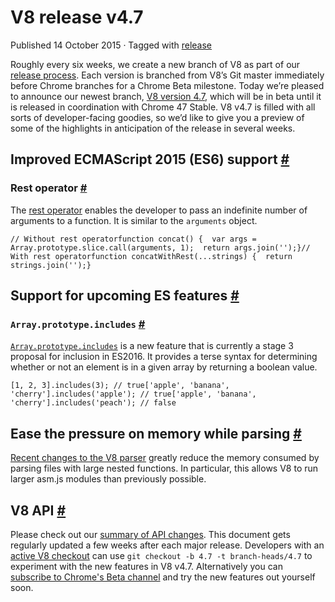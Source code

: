 V8 release v4.7
===============

Published 14 October 2015 · Tagged with [release](/blog/tags/release)

Roughly every six weeks, we create a new branch of V8 as part of our [release process](https://v8.dev/docs/release-process). Each version is branched from V8’s Git master immediately before Chrome branches for a Chrome Beta milestone. Today we’re pleased to announce our newest branch, [V8 version 4.7](https://chromium.googlesource.com/v8/v8.git/+log/branch-heads/4.7), which will be in beta until it is released in coordination with Chrome 47 Stable. V8 v4.7 is filled with all sorts of developer-facing goodies, so we’d like to give you a preview of some of the highlights in anticipation of the release in several weeks.

Improved ECMAScript 2015 (ES6) support [#](#improved-ecmascript-2015-(es6)-support)
-----------------------------------------------------------------------------------

### Rest operator [#](#rest-operator)

The [rest operator](https://developer.mozilla.org/en/docs/Web/JavaScript/Reference/Functions/rest_parameters) enables the developer to pass an indefinite number of arguments to a function. It is similar to the `arguments` object.

    // Without rest operatorfunction concat() {  var args = Array.prototype.slice.call(arguments, 1);  return args.join('');}// With rest operatorfunction concatWithRest(...strings) {  return strings.join('');}

Support for upcoming ES features [#](#support-for-upcoming-es-features)
-----------------------------------------------------------------------

### `Array.prototype.includes` [#](#array.prototype.includes)

[`Array.prototype.includes`](https://developer.mozilla.org/en-US/docs/Web/JavaScript/Reference/Global_Objects/Array/includes) is a new feature that is currently a stage 3 proposal for inclusion in ES2016. It provides a terse syntax for determining whether or not an element is in a given array by returning a boolean value.

    [1, 2, 3].includes(3); // true['apple', 'banana', 'cherry'].includes('apple'); // true['apple', 'banana', 'cherry'].includes('peach'); // false

Ease the pressure on memory while parsing [#](#ease-the-pressure-on-memory-while-parsing)
-----------------------------------------------------------------------------------------

[Recent changes to the V8 parser](https://code.google.com/p/v8/issues/detail?id=4392) greatly reduce the memory consumed by parsing files with large nested functions. In particular, this allows V8 to run larger asm.js modules than previously possible.

V8 API [#](#v8-api)
-------------------

Please check out our [summary of API changes](https://docs.google.com/document/d/1g8JFi8T_oAE_7uAri7Njtig7fKaPDfotU6huOa1alds/edit). This document gets regularly updated a few weeks after each major release. Developers with an [active V8 checkout](https://v8.dev/docs/source-code#using-git) can use `git checkout -b 4.7 -t branch-heads/4.7` to experiment with the new features in V8 v4.7. Alternatively you can [subscribe to Chrome's Beta channel](https://www.google.com/chrome/browser/beta.html) and try the new features out yourself soon.